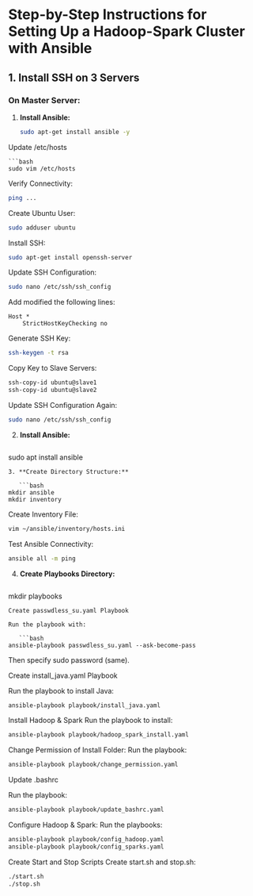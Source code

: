 # Step-by-Step Instructions for Setting Up a Hadoop-Spark Cluster with Ansible

## 1. Install SSH on 3 Servers

### On Master Server:
1. **Install Ansible:**
   ```bash
   sudo apt-get install ansible -y
Update /etc/hosts
   ```
   ```bash
sudo vim /etc/hosts
   ```
Verify Connectivity:

   ```bash
ping ...
```
Create Ubuntu User:
   
   ```bash
sudo adduser ubuntu
```
Install SSH:
   
   ```bash
sudo apt-get install openssh-server
```
Update SSH Configuration:

   ```bash
sudo nano /etc/ssh/ssh_config
```
Add modified the following lines:
```
Host *
    StrictHostKeyChecking no
```
Generate SSH Key:
   ```bash
ssh-keygen -t rsa
```
Copy Key to Slave Servers:

   ```bash
ssh-copy-id ubuntu@slave1
ssh-copy-id ubuntu@slave2
```
Update SSH Configuration Again:

```bash
sudo nano /etc/ssh/ssh_config
```
2. **Install Ansible:**

   ```bash
sudo apt install ansible
```
3. **Create Directory Structure:**

   ```bash
mkdir ansible
mkdir inventory
```
Create Inventory File:

   ```bash
vim ~/ansible/inventory/hosts.ini
```
Test Ansible Connectivity:

   ```bash
ansible all -m ping
```
4. **Create Playbooks Directory:**

   ```bash
mkdir playbooks
```
Create passwdless_su.yaml Playbook

Run the playbook with:

   ```bash
ansible-playbook passwdless_su.yaml --ask-become-pass
```
Then specify sudo password (same).

Create install_java.yaml Playbook

Run the playbook to install Java:

   ```bash
ansible-playbook playbook/install_java.yaml
```
Install Hadoop & Spark
Run the playbook to install:

   ```bash
ansible-playbook playbook/hadoop_spark_install.yaml
```
Change Permission of Install Folder:
Run the playbook:

   ```bash
ansible-playbook playbook/change_permission.yaml
```
Update .bashrc

Run the playbook:

   ```bash
ansible-playbook playbook/update_bashrc.yaml
```
Configure Hadoop & Spark:
Run the playbooks:

   ```bash
ansible-playbook playbook/config_hadoop.yaml
ansible-playbook playbook/config_sparks.yaml
```
Create Start and Stop Scripts
Create start.sh and stop.sh:

   ```bash
./start.sh
./stop.sh
```